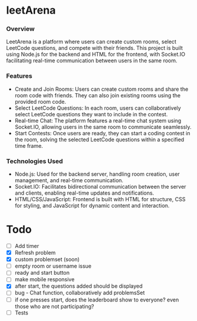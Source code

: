 # leetArena
### Overview
LeetArena is a platform where users can create custom rooms, select LeetCode questions, and compete with their friends. This project is built using Node.js for the backend and HTML for the frontend, with Socket.IO facilitating real-time communication between users in the same room.

### Features
- Create and Join Rooms: Users can create custom rooms and share the room code with friends. They can also join existing rooms using the provided room code.
- Select LeetCode Questions: In each room, users can collaboratively select LeetCode questions they want to include in the contest.
- Real-time Chat: The platform features a real-time chat system using Socket.IO, allowing users in the same room to communicate seamlessly.
- Start Contests: Once users are ready, they can start a coding contest in the room, solving the selected LeetCode questions within a specified time frame.

### Technologies Used
- Node.js: Used for the backend server, handling room creation, user management, and real-time communication.
- Socket.IO: Facilitates bidirectional communication between the server and clients, enabling real-time updates and notifications.
- HTML/CSS/JavaScript: Frontend is built with HTML for structure, CSS for styling, and JavaScript for dynamic content and interaction.



# Todo
- [ ] Add timer
- [x] Refresh problem
- [x] custom problemset (soon)
- [ ] empty room or username issue
- [ ] ready and start button
- [ ] make mobile responsive
- [x] after start, the questions added should be displayed
- [ ] bug - Chat function, collaboratively add problemsSet
- [ ] if one presses start, does the leaderboard show to everyone? even those who are not participating?
- [ ] Tests
